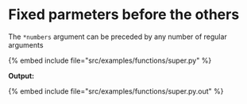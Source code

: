 # Fixed parmeters before the others



The `*numbers` argument can be preceded by any number of regular arguments


{% embed include file="src/examples/functions/super.py" %}

**Output:**

{% embed include file="src/examples/functions/super.py.out" %}


